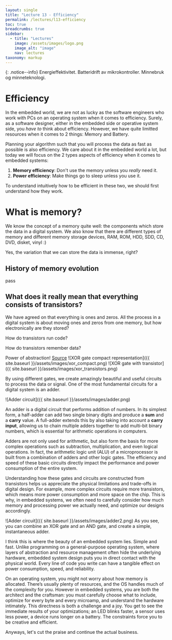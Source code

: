 ```yaml
---
layout: single
title: "Lecture 13 - Efficiency"
permalink: /lectures/l13-efficiency
toc: true
breadcrumbs: true
sidebar:
  - title: "Lectures"
    image: /assets/images/logo.png
    image_alt: "image"
    nav: lectures
taxonomy: markup
---
```


{: .notice--info}
Energieffektivitet. Batteridrift av mikrokontroller. Minnebruk og minneteknologi.

# Efficiency
In the embedded world, we are not as lucky as the software engineers who work with PCs on an operating system when it comes to efficiency. Surely, as a software designer,  either in the embedded side or operative system side, you *have to* think about efficiency. However, we have quite limitted resources when it comes to 2 things: Memory and Battery.

Planning your algorithm such that you will process the data as fast as possible is also efficiency. We care about it in the embedded world a lot, but today we will focus on the 2 types aspects of efficiency when it comes to embedded systems:

1. **Memory efficiency**: Don't use the memory unless you *really* need it.
2. **Power efficiency**: Make things go to sleep unless you use it.

To understand intuitively how to be efficient in these two, we should first understand how they work.


# What is memory?
We know the concept of a memory quite well: the components which store the data in a digital system. We also know that there are different types of memory and different memory storage devices, RAM, ROM, HDD, SDD, CD, DVD, disket, vinyl :)

Yes, the variation that we can store the data is immense, right?

## History of memory evolution
pass

<!-- vacuum tubes, vinyl, cd, dvd, butning, magnetic, transistors etc.  -->

## What does it really mean that everything consists of transistors?
We have agreed on that everything is ones and zeros. All the process in a digital system is about moving ones and zeros from one memory, but how electronically are they stored? 

How do transistors run code? 
<!-- https://www.youtube.com/watch?v=HjneAhCy2N4&t=1s&ab_channel=CoreDumped -->
How do transistors remember data?
<!-- youtube.com/watch?v=rM9BjciBLmg -->

Power of abstraction! [Source](https://youtu.be/HjneAhCy2N4?si=j8sORhxI8XWrvCdj)
![XOR gate compact representation]({{ site.baseurl }}/assets/images/xor_compact.png)
![XOR gate with transistor]({{ site.baseurl }}/assets/images/xor_transistors.png)

By using different gates, we create amazingly beautiful and useful circuits to process the data or signal. One of the most fundamental circuits for a digital system is an adder. 

![Adder circuit]({{ site.baseurl }}/assets/images/adder.png)

An adder is a digital circuit that performs addition of numbers. In its simplest form, a half-adder can add two single binary digits and produce a **sum** and a **carry** value. A full-adder extends this by also taking into account a **carry input**, allowing us to chain multiple adders together to add multi-bit binary numbers, which is essential for arithmetic operations in computers.

Adders are not only used for arithmetic, but also form the basis for more complex operations such as subtraction, multiplication, and even logical operations. In fact, the arithmetic logic unit (ALU) of a microprocessor is built from a combination of adders and other logic gates. The efficiency and speed of these basic circuits directly impact the performance and power consumption of the entire system.

Understanding how these gates and circuits are constructed from transistors helps us appreciate the physical limitations and trade-offs in digital design. For example, more complex circuits require more transistors, which means more power consumption and more space on the chip. This is why, in embedded systems, we often need to carefully consider how much memory and processing power we actually need, and optimize our designs accordingly.

![Adder circuit]({{ site.baseurl }}/assets/images/adder2.png)
As you see, you can combine an XOR gate and an AND gate, and create a simple, instantaneous adder.

I think this is where the beauty of an embedded system lies. Simple and fast. Unlike programming on a general-purpose operating system, where layers of abstraction and resource management often hide the underlying hardware, embedded system design puts you in direct contact with the physical world. Every line of code you write can have a tangible effect on power consumption, speed, and reliability. 

On an operating system, you might not worry about how memory is allocated. There’s usually plenty of resources, and the OS handles much of the complexity for you. However in embedded systems, you are both the architect and the craftsman: you must carefully choose what to include, optimize for every byte and every microamp, and understand the hardware intimately. This directness is both a challenge and a joy. You get to see the immediate results of your optimizations; an LED blinks faster, a sensor uses less power, a device runs longer on a battery. The constraints force you to be creative and efficient.

Anyways, let's cut the praise and continue the actual business.







